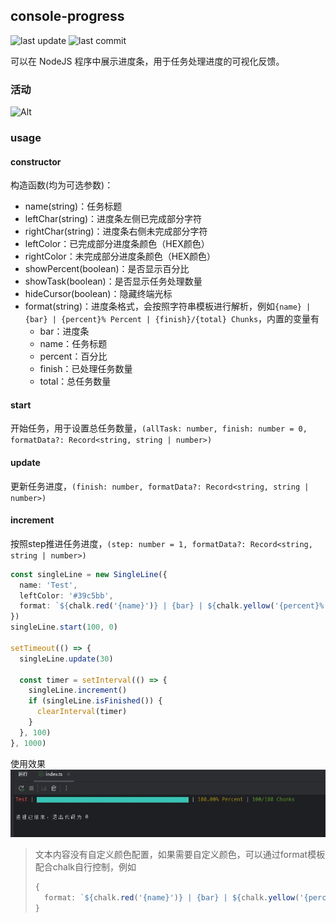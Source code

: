 ## console-progress

![last update](https://img.shields.io/npm/last-update/%40feng-j%2Fconsole-progress)
![last commit](https://img.shields.io/github/last-commit/Fengjing95/console-progress)

可以在 NodeJS 程序中展示进度条，用于任务处理进度的可视化反馈。

### 活动

![Alt](https://repobeats.axiom.co/api/embed/2f27f02c439973bb5278ae57da1b2815e07dbec4.svg "Repobeats analytics image")

### usage

#### constructor

构造函数(均为可选参数)：
+ name(string)：任务标题
+ leftChar(string)：进度条左侧已完成部分字符
+ rightChar(string)：进度条右侧未完成部分字符
+ leftColor：已完成部分进度条颜色（HEX颜色）
+ rightColor：未完成部分进度条颜色（HEX颜色）
+ showPercent(boolean)：是否显示百分比
+ showTask(boolean)：是否显示任务处理数量
+ hideCursor(boolean)：隐藏终端光标
+ format(string)：进度条格式，会按照字符串模板进行解析，例如`{name} | {bar} | {percent}% Percent | {finish}/{total} Chunks`，内置的变量有
  + bar：进度条
  + name：任务标题
  + percent：百分比
  + finish：已处理任务数量
  + total：总任务数量

#### start

开始任务，用于设置总任务数量，`(allTask: number, finish: number = 0, formatData?: Record<string, string | number>)`

#### update

更新任务进度，`(finish: number, formatData?: Record<string, string | number>)`

#### increment

按照step推进任务进度，`(step: number = 1, formatData?: Record<string, string | number>)`

```ts
const singleLine = new SingleLine({
  name: 'Test',
  leftColor: '#39c5bb',
  format: `${chalk.red('{name}')} | {bar} | ${chalk.yellow('{percent}% Percent')} | ${chalk.green('{finish}/{total} Chunks')}`
})
singleLine.start(100, 0)

setTimeout(() => {
  singleLine.update(30)

  const timer = setInterval(() => {
    singleLine.increment()
    if (singleLine.isFinished()) {
      clearInterval(timer)
    }
  }, 100)
}, 1000)

```
使用效果
![result](/static/colorFormat.png)

> 文本内容没有自定义颜色配置，如果需要自定义颜色，可以通过format模板配合chalk自行控制，例如
> ```ts
> {
>   format: `${chalk.red('{name}')} | {bar} | ${chalk.yellow('{percent}% Percent')} | ${chalk.green('{finish}/{total} Chunks')}`
> }
> ```
> 
